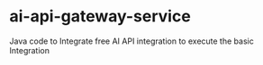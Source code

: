 # ai-api-gateway-service
Java code to Integrate free AI API integration to execute the basic Integration
